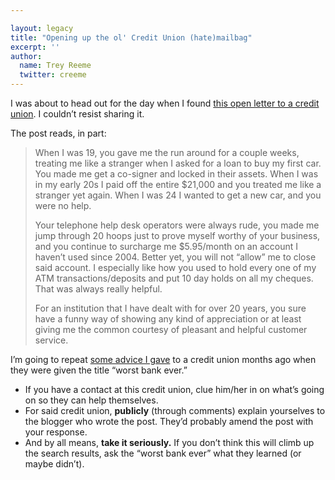 ```yaml
---

layout: legacy
title: "Opening up the ol' Credit Union (hate)mailbag"
excerpt: ''
author:
  name: Trey Reeme
  twitter: creeme
---
```


<p>I was about to head out for the day when I found <a href="http://www.miss604.com/2007/01/open-letter-to-prospera-credit-union.html">this open letter to a credit union</a>.  I couldn&#8217;t resist sharing it.</p>


<p>The post reads, in part:</p>


<blockquote><p>When I was 19, you gave me the run around for a couple weeks, treating me like a stranger when I asked for a loan to buy my first car. You made me get a co-signer and locked in their assets. When I was in my early 20s I paid off the entire $21,000 and you treated me like a stranger yet again. When I was 24 I wanted to get a new car, and you were no help.</p><p>Your telephone help desk operators were always rude, you made me jump through 20 hoops just to prove myself worthy of your business, and you continue to surcharge me $5.95/month on an account I haven’t used since 2004. Better yet, you will not “allow” me to close said account. I especially like how you used to hold every one of my <span class="caps">ATM</span> transactions/deposits and put 10 day holds on all my cheques. That was always really helpful.</p><p>For an institution that I have dealt with for over 20 years, you sure have a funny way of showing any kind of appreciation or at least giving me the common courtesy of pleasant and helpful customer service.</p></blockquote>

<p>I&#8217;m going to repeat <a href="http://opensourcecu.com/articles/2006/08/13/blogger-lashes-out-against-credit-union">some advice I gave</a> to a credit union months ago when they were given the title &#8220;worst bank ever.&#8221;</p>


<ul>
<li>If you have a contact at this credit union, clue him/her in on what’s going on so they can help themselves. </li>
	<li>For said credit union, <strong>publicly</strong> (through comments) explain yourselves to the blogger who wrote the post. They’d probably amend the post with your response.</li>
	<li>And by all means, <strong>take it seriously.</strong>  If you don&#8217;t think this will climb up the search results, ask the &#8220;worst bank ever&#8221; what they learned (or maybe didn&#8217;t).</li>
</ul>